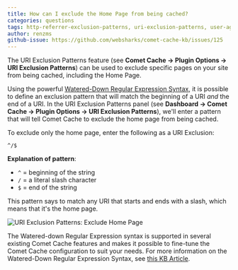 ```yaml
---
title: How can I exclude the Home Page from being cached?
categories: questions
tags: http-referrer-exclusion-patterns, uri-exclusion-patterns, user-agent-exclusion-patterns
author: renzms
github-issue: https://github.com/websharks/comet-cache-kb/issues/125
---
```


The URI Exclusion Patterns feature (see **Comet Cache → Plugin Options → URI Exclusion Patterns**) can be used to exclude specific pages on your site from being cached, including the Home Page.

Using the powerful [Watered-Down Regular Expression Syntax](https://cometcache.com/kb-article/watered-down-regex-syntax/), it is possible to define an exclusion pattern that will match the beginning of a URI _and_ the end of a URI. In the URI Exclusion Patterns panel (see **Dashboard → Comet Cache → Plugin Options → URI Exclusion Patterns**), we'll enter a pattern that will tell Comet Cache to exclude the home page from being cached. 

To exclude only the home page, enter the following as a URI Exclusion:

```
^/$
```


**Explanation of pattern**: 

- `^` = beginning of the string
- `/` = a literal slash character
- `$` = end of the string

This pattern says to match any URI that starts and ends with a slash, which means that it's the home page.

![URI Exclusion Patterns: Exclude Home Page](https://cloud.githubusercontent.com/assets/13220018/17246948/f7aec7b0-55c1-11e6-9d09-f2235f2b57fa.png)


The Watered-down Regular Expression syntax is supported in several existing Comet Cache features and makes it possible to fine-tune the Comet Cache configuration to suit your needs. For more information on the Watered-Down Regular Expression Syntax, see [this KB Article](https://cometcache.com/kb-article/watered-down-regex-syntax/).
